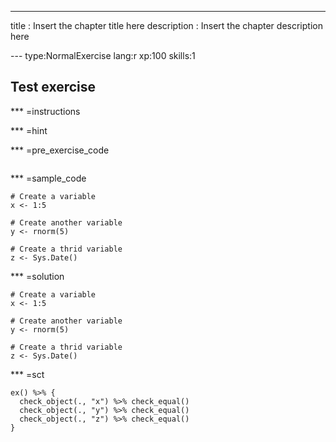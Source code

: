 ---
title       : Insert the chapter title here
description : Insert the chapter description here

--- type:NormalExercise lang:r xp:100 skills:1
## Test exercise

*** =instructions

*** =hint

*** =pre_exercise_code
```{r}
```

*** =sample_code
```{r}
# Create a variable
x <- 1:5

# Create another variable
y <- rnorm(5)

# Create a thrid variable
z <- Sys.Date()
```

*** =solution
```{r}
# Create a variable
x <- 1:5

# Create another variable
y <- rnorm(5)

# Create a thrid variable
z <- Sys.Date()
```

*** =sct
```{r}
ex() %>% {
  check_object(., "x") %>% check_equal()
  check_object(., "y") %>% check_equal()
  check_object(., "z") %>% check_equal()
}
```
